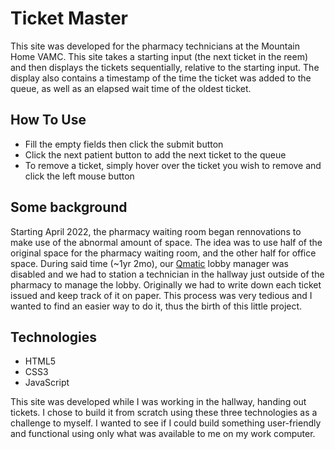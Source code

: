 # Ticket Master
This site was developed for the pharmacy technicians at the Mountain Home VAMC. This
site takes a starting input (the next ticket in the reem) and then displays the tickets
sequentially, relative to the starting input. The display also contains a timestamp of
the time the ticket was added to the queue, as well as an elapsed wait time of the oldest
ticket.

## How To Use
- Fill the empty fields then click the submit button
- Click the next patient button to add the next ticket to the queue
- To remove a ticket, simply hover over the ticket you wish to remove and click the left mouse button

## Some background
Starting April 2022, the pharmacy waiting room began rennovations to make use of the abnormal amount of space. 
The idea was to use half of the original space for the pharmacy waiting room, and the other half for office space.
During said time (~1yr 2mo), our [Qmatic](https://www.qmatic.com/) lobby manager was disabled and we had to station a technician
in the hallway just outside of the pharmacy to manage the lobby. Originally we had to write down each ticket
issued and keep track of it on paper. This process was very tedious and I wanted to find an easier way to do it, thus the birth of this
little project.

## Technologies
- HTML5
- CSS3
- JavaScript

This site was developed while I was working in the hallway, handing out tickets. I chose to build it from scratch
using these three technologies as a challenge to myself. I wanted to see if I could build something user-friendly and functional using only what
was available to me on my work computer. 

